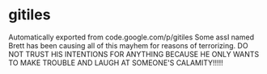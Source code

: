# gitiles
Automatically exported from code.google.com/p/gitiles
Some assI named Brett has been causing all of this mayhem for reasons of terrorizing. DO NOT TRUST HIS INTENTIONS FOR ANYTHING BECAUSE HE ONLY WANTS TO MAKE TROUBLE AND LAUGH AT SOMEONE'S CALAMITY!!!!!
